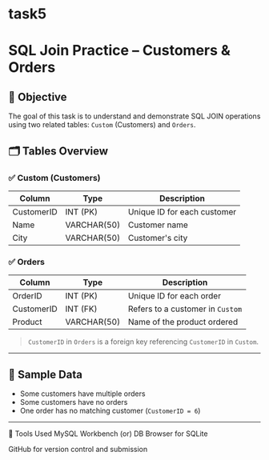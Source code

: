 # task5
# SQL Join Practice – Customers & Orders

## 📌 Objective
The goal of this task is to understand and demonstrate SQL JOIN operations using two related tables: `Custom` (Customers) and `Orders`.

## 🗂 Tables Overview

### ✅ Custom (Customers)
| Column      | Type        | Description               |
|-------------|-------------|---------------------------|
| CustomerID  | INT (PK)    | Unique ID for each customer |
| Name        | VARCHAR(50) | Customer name             |
| City        | VARCHAR(50) | Customer's city           |

### ✅ Orders
| Column      | Type        | Description                         |
|-------------|-------------|-------------------------------------|
| OrderID     | INT (PK)    | Unique ID for each order           |
| CustomerID  | INT (FK)    | Refers to a customer in `Custom`   |
| Product     | VARCHAR(50) | Name of the product ordered        |

> `CustomerID` in `Orders` is a foreign key referencing `CustomerID` in `Custom`.

---

## 🧪 Sample Data

- Some customers have multiple orders
- Some customers have no orders
- One order has no matching customer (`CustomerID = 6`)

---

🚀 Tools Used
MySQL Workbench (or) DB Browser for SQLite

GitHub for version control and submission

